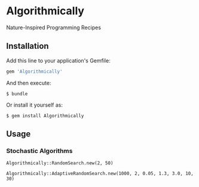 # Algorithmically

Nature-Inspired Programming Recipes 

## Installation

Add this line to your application's Gemfile:

```ruby
gem 'Algorithmically'
```

And then execute:

    $ bundle

Or install it yourself as:

    $ gem install Algorithmically
    
## Usage

### Stochastic Algorithms
    
    Algorithmically::RandomSearch.new(2, 50)

    Algorithmically::AdaptiveRandomSearch.new(1000, 2, 0.05, 1.3, 3.0, 10, 30)


